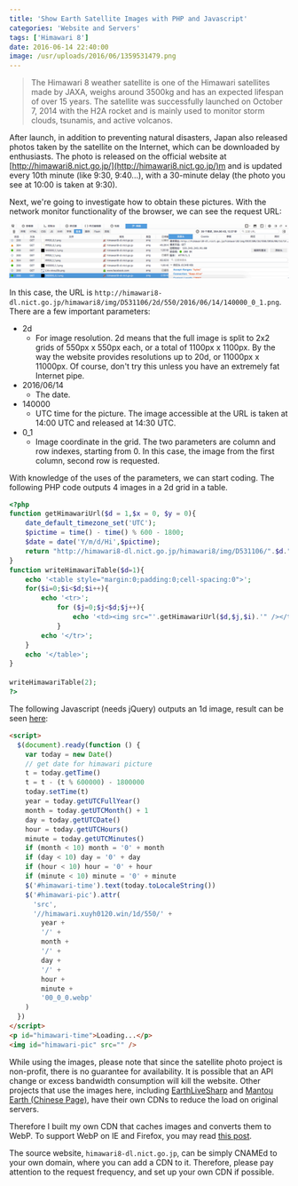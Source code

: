 ```yaml
---
title: 'Show Earth Satellite Images with PHP and Javascript'
categories: 'Website and Servers'
tags: ['Himawari 8']
date: 2016-06-14 22:40:00
image: /usr/uploads/2016/06/1359531479.png
---
```


> The Himawari 8 weather satellite is one of the Himawari satellites made by
> JAXA, weighs around 3500kg and has an expected lifespan of over 15 years. The
> satellite was successfully launched on October 7, 2014 with the H2A rocket and
> is mainly used to monitor storm clouds, tsunamis, and active volcanos.

After launch, in addition to preventing natural disasters, Japan also released
photos taken by the satellite on the Internet, which can be downloaded by
enthusiasts. The photo is released on the official website at
[http://himawari8.nict.go.jp/](http://himawari8.nict.go.jp/)m and is updated
every 10th minute (like 9:30, 9:40...), with a 30-minute delay (the photo you
see at 10:00 is taken at 9:30).

Next, we're going to investigate how to obtain these pictures. With the network
monitor functionality of the browser, we can see the request URL:

![/usr/uploads/2016/06/1359531479.png](../../../../usr/uploads/2016/06/1359531479.png)

In this case, the URL is
`http://himawari8-dl.nict.go.jp/himawari8/img/D531106/2d/550/2016/06/14/140000_0_1.png`.
There are a few important parameters:

- 2d
  - For image resolution. 2d means that the full image is split to 2x2 grids of
    550px x 550px each, or a total of 1100px x 1100px. By the way the website
    provides resolutions up to 20d, or 11000px x 11000px. Of course, don't try
    this unless you have an extremely fat Internet pipe.
- 2016/06/14
  - The date.
- 140000
  - UTC time for the picture. The image accessible at the URL is taken at 14:00
    UTC and released at 14:30 UTC.
- 0_1
  - Image coordinate in the grid. The two parameters are column and row indexes,
    starting from 0. In this case, the image from the first column, second row
    is requested.

With knowledge of the uses of the parameters, we can start coding. The following
PHP code outputs 4 images in a 2d grid in a table.

```php
<?php
function getHimawariUrl($d = 1,$x = 0, $y = 0){
    date_default_timezone_set('UTC');
    $pictime = time() - time() % 600 - 1800;
    $date = date('Y/m/d/Hi',$pictime);
    return "http://himawari8-dl.nict.go.jp/himawari8/img/D531106/".$d."d/550/".$date."00_".$x."_".$y.".png";
}
function writeHimawariTable($d=1){
    echo '<table style="margin:0;padding:0;cell-spacing:0">';
    for($i=0;$i<$d;$i++){
        echo '<tr>';
            for ($j=0;$j<$d;$j++){
                echo '<td><img src="'.getHimawariUrl($d,$j,$i).'" /></td>';
            }
        echo '</tr>';
    }
    echo '</table>';
}

writeHimawariTable(2);
?>
```

The following Javascript (needs jQuery) outputs an 1d image, result can be seen
[here](/en/page/himawari/):

```html
<script>
  $(document).ready(function () {
    var today = new Date()
    // get date for himawari picture
    t = today.getTime()
    t = t - (t % 600000) - 1800000
    today.setTime(t)
    year = today.getUTCFullYear()
    month = today.getUTCMonth() + 1
    day = today.getUTCDate()
    hour = today.getUTCHours()
    minute = today.getUTCMinutes()
    if (month < 10) month = '0' + month
    if (day < 10) day = '0' + day
    if (hour < 10) hour = '0' + hour
    if (minute < 10) minute = '0' + minute
    $('#himawari-time').text(today.toLocaleString())
    $('#himawari-pic').attr(
      'src',
      '//himawari.xuyh0120.win/1d/550/' +
        year +
        '/' +
        month +
        '/' +
        day +
        '/' +
        hour +
        minute +
        '00_0_0.webp'
    )
  })
</script>
<p id="himawari-time">Loading...</p>
<img id="himawari-pic" src="" />
```

While using the images, please note that since the satellite photo project is
non-profit, there is no guarantee for availability. It is possible that an API
change or excess bandwidth consumption will kill the website. Other projects
that use the images here, including
[EarthLiveSharp](https://github.com/bitdust/EarthLiveSharp) and
[Mantou Earth (Chinese Page)](http://www.coolapk.com/apk/ooo.oxo.apps.earth),
have their own CDNs to reduce the load on original servers.

Therefore I built my own CDN that caches images and converts them to WebP. To
support WebP on IE and Firefox, you may read
[this post](/en/article/modify-website/ie-firefox-webp-support.lantian).

The source website, `himawari8-dl.nict.go.jp`, can be simply CNAMEd to your own
domain, where you can add a CDN to it. Therefore, please pay attention to the
request frequency, and set up your own CDN if possible.
